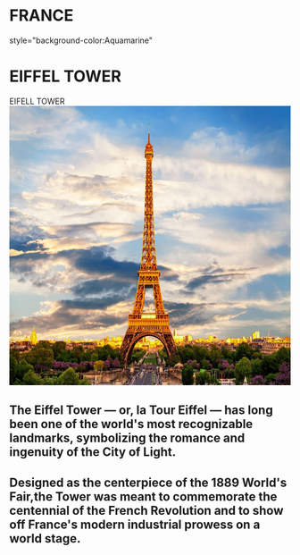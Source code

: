 # FRANCE
<!DOCTYPE html>
<html>
  
   <head>
     <body>style="background-color:Aquamarine"</body>
<body>
<h1> EIFFEL TOWER</h1>
              <h1"font: size L 100px;px;">  EIFELL TOWER  </h1>
              <img src="Paris.jpg" witdth="500" height="500" alt="Paris" 
              class="center">
              <h2>The Eiffel Tower — or, la Tour Eiffel — has long been one of the world's most recognizable landmarks,
                symbolizing the romance and ingenuity of the City of Light. </h2>
               <h2>Designed as the centerpiece of the 1889 World's Fair,the Tower was meant to commemorate the centennial 
                 of the French Revolution and to show off France's modern industrial prowess on a world stage. </h2>
               
              
</body>
</html>
